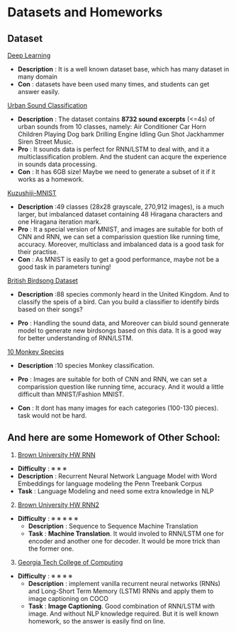 # Datasets and Homeworks

## Dataset 
[Deep Learning](http://deeplearning.net/datasets/)

* **Description** : It is a well known dataset base, which has many dataset in many domain
* **Con** : datasets have been used many times, and students can get answer easily.

[Urban Sound Classification](https://www.kaggle.com/pavansanagapati/urban-sound-classification)

 * **Description** : The dataset contains **8732 sound excerpts** (<=4s) of urban sounds from 10 classes, namely: Air Conditioner Car Horn Children Playing Dog bark Drilling Engine Idling Gun Shot Jackhammer Siren Street Music.
 * **Pro** : It sounds data is perfect for RNN/LSTM to deal with, and it a multiclassification problem. And the student can acqure the experience in sounds data processing.
 * **Con** : It has 6GB size! Maybe we need to generate a subset of it if it works as a homework.

 
[Kuzushiji-MNIST](https://www.kaggle.com/anokas/kuzushiji)

 * **Description** :49 classes (28x28 grayscale, 270,912 images), is a much larger, but imbalanced dataset containing 48 Hiragana characters and one Hiragana iteration mark.
 * **Pro** : It a special version of MNIST, and images are suitable for both of CNN and RNN, we can set a comparission question like running time, accuracy. Moreover, multiclass and imbalanced data is a good task for their practise.
 * **Con** : As MNIST is easily to get a good performance, maybe not be a good task in parameters tuning!


[British Birdsong Dataset](https://www.kaggle.com/rtatman/british-birdsong-dataset)

* **Description** :88 species commonly heard in the United Kingdom.
And to classify the speis of a bird. Can you build a classifier to identify birds based on their songs?

* **Pro** : Handling the sound data, and Moreover can biuld sound gennerate model to generate new birdsongs based on this data. It is a good way for better understanding of RNN/LSTM.


[10 Monkey Species](https://www.kaggle.com/slothkong/10-monkey-species)

* **Description** :10 species Monkey classification. 

* **Pro** : Images are suitable for both of CNN and RNN, we can set a comparission question like running time, accuracy. And it would a little difficult than MNIST/Fashion MNIST.
* **Con** : It dont has many images for each categories (100-130 pieces). task would not be hard.

## And here are some Homework of Other School:


1. [Brown University HW RNN](http://cs.brown.edu/courses/cs1470/projects/public/hw5-rnn-lm.html)

 * **Difficulty** : ※ ※ ※ 
 * **Description** : Recurrent Neural Network Language Model with Word Embeddings for language modeling the Penn Treebank Corpus
 * **Task** : Language Modeling and need some extra knowledge in NLP

 
2. [Brown University HW RNN2](http://cs.brown.edu/courses/cs1470/projects/public/hw6-seq2seq.html)

 * **Difficulty** : ※ ※ ※ ※ ※ 
	* **Description** : Sequence to Sequence Machine Translation
	* **Task** :  **Machine Translation**. It would involed to RNN/LSTM one for encoder and another one for decoder. It would be more trick than the former one.

3. [Georgia Tech College of Computing](https://www.cc.gatech.edu/classes/AY2018/cs7643_fall/hw3/)

 * **Difficulty** : ※ ※ ※ ※ 
	* **Description** : implement vanilla recurrent neural networks (RNNs) and Long-Short Term Memory (LSTM) RNNs and apply them to image captioning on COCO
	* **Task** : **Image Captioning**. Good combination of RNN/LSTM with image. And without NLP knowledge required. But it is well known homework, so the answer is easily find on line.



